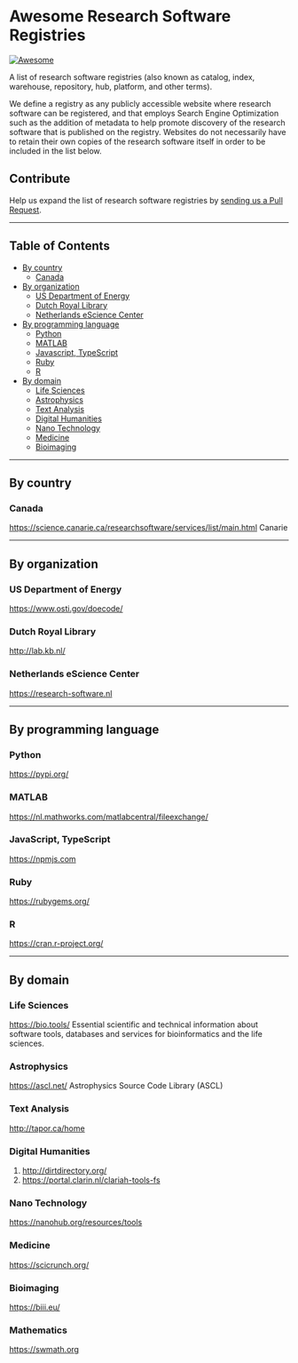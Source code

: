 # Awesome Research Software Registries

[![Awesome](https://cdn.rawgit.com/sindresorhus/awesome/d7305f38d29fed78fa85652e3a63e154dd8e8829/media/badge.svg)](https://github.com/sindresorhus/awesome)

A list of research software registries (also known as catalog, index, warehouse,
repository, hub, platform, and other terms).

We define a registry as any publicly accessible website where research software
can be registered, and that employs Search Engine Optimization such as the
addition of metadata to help promote discovery of the research software that is
published on the registry.  Websites do not necessarily have to retain their
own copies of the research software itself in order to be included in the list
below.

## Contribute

Help us expand the list of research software registries by [sending us a Pull
Request](https://help.github.com/en/articles/creating-a-pull-request).

---

## Table of Contents

* [By country](#by-country)
  * [Canada](#canada)
* [By organization](#by-organization)
  * [US Department of Energy](#us-department-of-energy)
  * [Dutch Royal Library](#dutch-royal-library)
  * [Netherlands eScience Center](#netherlands-escience-center)
* [By programming language](#by-programming-language)
  * [Python](#python)
  * [MATLAB](#matlab)
  * [Javascript, TypeScript](#javascript,-typescript)
  * [Ruby](#ruby)
  * [R](#r)
* [By domain](#by-domain)
  * [Life Sciences](#life-sciences)
  * [Astrophysics](#astrophysics)
  * [Text Analysis](#text-analysis)
  * [Digital Humanities](#digital-humanities)
  * [Nano Technology](#nano-technology)
  * [Medicine](#medicine)
  * [Bioimaging](#bioimaging)

---

## By country

### Canada

https://science.canarie.ca/researchsoftware/services/list/main.html Canarie

---

## By organization

### US Department of Energy

https://www.osti.gov/doecode/

### Dutch Royal Library

http://lab.kb.nl/

### Netherlands eScience Center

https://research-software.nl

----

## By programming language

### Python

https://pypi.org/

### MATLAB

https://nl.mathworks.com/matlabcentral/fileexchange/

### JavaScript, TypeScript

https://npmjs.com

### Ruby

https://rubygems.org/ 

### R

https://cran.r-project.org/

---

## By domain

### Life Sciences

https://bio.tools/ Essential scientific and technical information about software tools, databases and services for bioinformatics and the life sciences.

### Astrophysics

https://ascl.net/ Astrophysics Source Code Library (ASCL)

### Text Analysis

http://tapor.ca/home

### Digital Humanities

1. http://dirtdirectory.org/ 
1. https://portal.clarin.nl/clariah-tools-fs

### Nano Technology

https://nanohub.org/resources/tools 

### Medicine

https://scicrunch.org/ 

### Bioimaging

https://biii.eu/

### Mathematics

https://swmath.org


